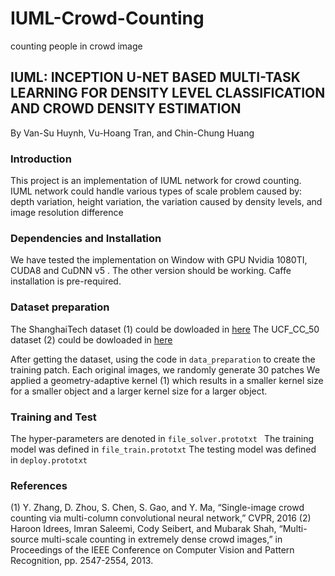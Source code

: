 # IUML-Crowd-Counting
counting people in crowd image

## IUML: INCEPTION U-NET BASED MULTI-TASK LEARNING FOR DENSITY LEVEL CLASSIFICATION AND CROWD DENSITY ESTIMATION
By Van-Su Huynh, Vu-Hoang Tran, and Chin-Chung Huang

### Introduction
This project is an implementation of IUML network for crowd counting. IUML network could handle various types of scale problem caused by: depth variation, height variation, the variation caused by density levels, and image resolution difference 

### Dependencies and Installation 
We have tested the implementation on Window with GPU Nvidia 1080TI, CUDA8 and CuDNN v5 . The other version should be working. Caffe installation is pre-required.

### Dataset preparation
The ShanghaiTech dataset (1) could be dowloaded in [here]( https://www.dropbox.com/s/fipgjqxl7uj8hd5/ShanghaiTech.zip?dl=0)
The UCF_CC_50 dataset (2) could be dowloaded in [here](https://www.crcv.ucf.edu/data/ucf-cc-50/)

After getting the dataset, using the code in ```data_preparation``` to create the training patch.
Each original images, we randomly generate 30 patches
We applied a geometry-adaptive kernel (1) which results in a smaller kernel size for a smaller object and a larger kernel size for a larger object.

### Training and Test
The hyper-parameters are denoted in ```file_solver.prototxt ```
The training model was defined in ``` file_train.prototxt ```
The testing model was defined in ``` deploy.prototxt ```

### References
(1) Y. Zhang, D. Zhou, S. Chen, S. Gao, and Y. Ma, “Single-image crowd counting via multi-column convolutional neural network,” CVPR, 2016
(2) Haroon Idrees, Imran Saleemi, Cody Seibert, and Mubarak Shah, “Multi-source multi-scale counting in extremely dense crowd images,” in Proceedings of the IEEE Conference on Computer Vision and Pattern Recognition, pp. 2547-2554, 2013.



